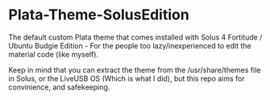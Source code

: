 # Plata-Theme-SolusEdition
The default custom Plata theme that comes installed with Solus 4 Fortitude / Ubuntu Budgie Edition - For the people too lazy/inexperienced to edit the material code (like myself).

Keep in mind that you can extract the theme from the /usr/share/themes file in Solus, or the LiveUSB OS (Which is what I did), but this repo aims for convinience, and safekeeping.
